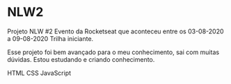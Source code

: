 # NLW2
Projeto NLW #2
Evento da Rocketseat que aconteceu entre os 03-08-2020 a 09-08-2020
Trilha iniciante.

Esse projeto foi bem avançado para o meu conhecimento, sai com muitas dúvidas. Estou estudando e criando conhecimento.

HTML
CSS
JavaScript
